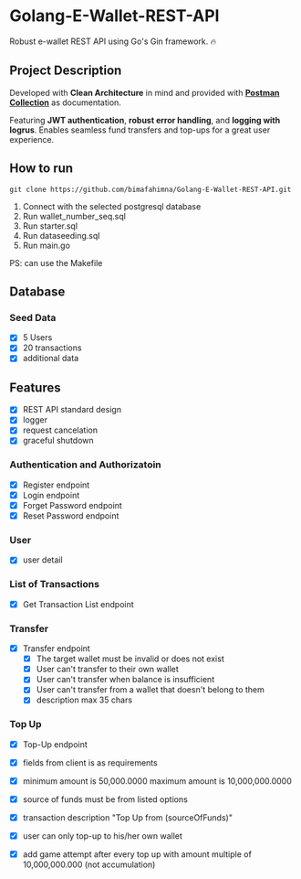 # Golang-E-Wallet-REST-API
Robust e-wallet REST API using Go's Gin framework. 🔥

## Project Description
Developed with **Clean Architecture** in mind and provided with **[Postman Collection](https://documenter.getpostman.com/view/31342872/2sA3e5c7aB)** as documentation.

Featuring **JWT authentication**, **robust error handling**, and **logging with logrus**. Enables seamless fund transfers and top-ups for a great user experience.




## How to run

``git clone https://github.com/bimafahimna/Golang-E-Wallet-REST-API.git``

1. Connect with the selected postgresql database
1. Run wallet_number_seq.sql
2. Run starter.sql
3. Run dataseeding.sql
4. Run main.go 

PS: can use the Makefile

## Database
### Seed Data
- [x] 5 Users
- [x] 20 transactions
- [x] additional data

## Features
- [x] REST API standard design
 - [x] logger
 - [x] request cancelation
 - [x] graceful shutdown

### Authentication and Authorizatoin
- [x] Register endpoint
- [x] Login endpoint
- [x] Forget Password endpoint
- [x] Reset Password endpoint

### User
- [x] user detail

### List of Transactions
- [x] Get Transaction List endpoint

### Transfer
- [x] Transfer endpoint
   - [x] The target wallet must be invalid or does not exist
   - [x] User can't transfer to their own wallet
   - [x] User can't transfer when balance is insufficient
   - [x] User can't transfer from a wallet that doesn't belong to them
   - [x] description max 35 chars

### Top Up
- [x] Top-Up endpoint
 - [x] fields from client is as requirements
 - [x] minimum amount is 50,000.0000 maximum amount is 10,000,000.0000
 - [x] source of funds must be from listed options
 - [x] transaction description "Top Up from (sourceOfFunds)"
 - [x] user can only top-up to his/her own wallet
 - [x] add game attempt after every top up with amount multiple of 10,000,000.000 (not accumulation)

